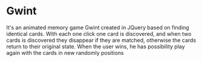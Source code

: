 # Gwint

It's an animated memory game Gwint created in JQuery based on finding identical cards. With each one click one card is discovered, and when two cards is discovered they disappear if they are matched, otherwise the cards return to their original state. When the user wins, he has possibility play again with the cards in new randomly positions